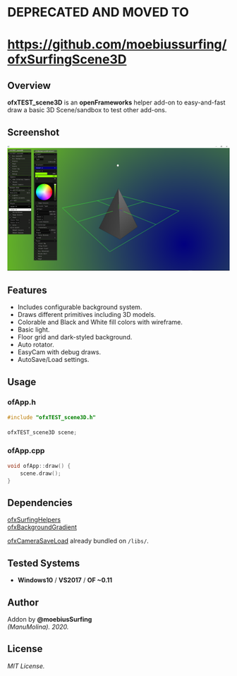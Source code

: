 # DEPRECATED AND MOVED TO  
# https://github.com/moebiussurfing/ofxSurfingScene3D



## Overview
**ofxTEST_scene3D** is an **openFrameworks** helper add-on to easy-and-fast draw a basic 3D Scene/sandbox to test other add-ons.

## Screenshot
![image](/readme_images/Capture.PNG?raw=true "image")

## Features
- Includes configurable background system.
- Draws different primitives including 3D models.
- Colorable and Black and White fill colors with wireframe.
- Basic light.
- Floor grid and dark-styled background.
- Auto rotator.
- EasyCam with debug draws.
- AutoSave/Load settings.

## Usage

### ofApp.h
```.cpp
#include "ofxTEST_scene3D.h"

ofxTEST_scene3D scene;
```

### ofApp.cpp
```.cpp
void ofApp::draw() {
    scene.draw();
}
```

## Dependencies
[ofxSurfingHelpers](https://github.com/moebiussurfing/ofxSurfingHelpers)  
[ofxBackgroundGradient](https://github.com/moebiussurfing/ofxBackgroundGradient)  

[ofxCameraSaveLoad](https://github.com/roymacdonald/ofxCameraSaveLoad) already bundled on ```/libs/```.

## Tested Systems
- **Windows10** / **VS2017** / **OF ~0.11**

## Author
Addon by **@moebiusSurfing**  
*(ManuMolina). 2020.*

## License
*MIT License.*
